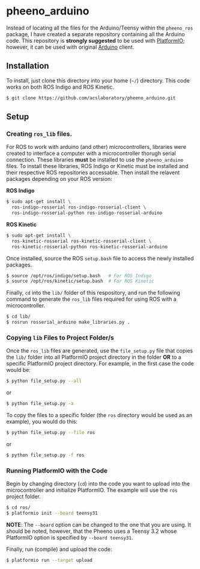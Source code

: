 # pheeno_arduino
Instead of locating all the files for the Arduino/Teensy within the `pheeno_ros` package, I have created a separate repository containing all the Arduino code. This repository is **strongly suggested** to be used with [PlatformIO](https://platformio.org/); however, it can be used with original [Arduino](https://www.arduino.cc/) client.

## Installation
To install, just clone this directory into your home (`~/`) directory. This code works on both ROS Indigo and ROS Kinetic.

```bash
$ git clone https://github.com/acslaboratory/pheeno_arduino.git
```

## Setup

### Creating `ros_lib` files.
For ROS to work with arduino (and other) microcontrollers, libraries were created to interface a computer with a microcontroller thorugh serial connection. These libraries **must** be installed to use the `pheeno_arduino` files. To install these libraries, ROS Indigo or Kinetic must be installed and their respective ROS repositories accessable. Then install the relavent packages depending on your ROS version:

**ROS Indigo**
```bash
$ sudo apt-get install \
  ros-indigo-rosserial ros-indigo-rosserial-client \
  ros-indigo-rosserial-python ros-indigo-rosserial-arduino
```

**ROS Kinetic**
```bash
$ sudo apt-get install \
  ros-kinetic-rosserial ros-kinetic-rosserial-client \
  ros-kinetic-rosserial-python ros-kinetic-rosserial-arduino
```

Once installed, source the ROS `setup.bash` file to access the newly installed packages.

```bash
$ source /opt/ros/indigo/setup.bash   # For ROS Indigo
$ source /opt/ros/kinetic/setup.bash  # For ROS Kinetic
```

Finally, `cd` into the `lib/` folder of this respository, and run the following command to generate the `ros_lib` files required for using ROS with a microcontroller.

```bash
$ cd lib/
$ rosrun rosserial_arduino make_libraries.py .
```

### Copying `lib` Files to Project Folder/s
Once the `ros_lib` files are generated, use the `file_setup.py` file that copies the `lib/` folder into all PlatformIO project directory in the folder **OR** to a specific PlatformIO project directory. For example, in the first case the code would be:

```bash
$ python file_setup.py --all
```

or

```bash
$ python file_setup.py -a
```

To copy the files to a specific folder (the `ros` directory would be used as an example), you would do this:

```bash
$ python file_setup.py --file ros
```

or

```bash
$ python file_setup.py -f ros
```

### Running PlatformIO with the Code
Begin by changing directory (`cd`) into the code you want to upload into the microcontroller and initialize PlatformIO. The example will use the `ros` project folder.

```bash
$ cd ros/
$ platformio init --board teensy31
```

**NOTE**: The `--board` option can be changed to the one that you are using. It should be noted, however, that the Pheeno uses a Teensy 3.2 whose PlatformIO option is specified by `--board teensy31`.
    
Finally, run (compile) and upload the code:

```bash
$ platformio run --target upload
```
